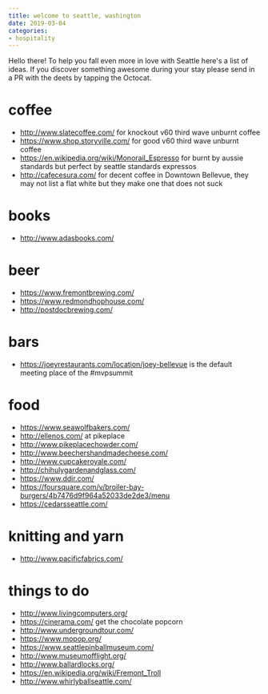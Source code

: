 ```yaml
---
title: welcome to seattle, washington
date: 2019-03-04
categories:
- hospitality
---
```


Hello there! To help you fall even more in love with Seattle here's a list of ideas. If you discover something awesome during your stay please send in a PR with the deets by tapping the Octocat.

# coffee
- http://www.slatecoffee.com/ for knockout v60 third wave unburnt coffee
- https://www.shop.storyville.com/ for good v60 third wave unburnt coffee
- https://en.wikipedia.org/wiki/Monorail_Espresso for burnt by aussie standards but perfect by seattle standards expressos
- http://cafecesura.com/ for decent coffee in Downtown Bellevue, they may not list a flat white but they make one that does not suck

# books
- http://www.adasbooks.com/

# beer
- https://www.fremontbrewing.com/
- https://www.redmondhophouse.com/
- http://postdocbrewing.com/

# bars
- https://joeyrestaurants.com/location/joey-bellevue is the default meeting place of the #mvpsummit

# food
- https://www.seawolfbakers.com/
- http://ellenos.com/ at pikeplace
- http://www.pikeplacechowder.com/
- http://www.beechershandmadecheese.com/
- http://www.cupcakeroyale.com/
- http://chihulygardenandglass.com/
- https://www.ddir.com/
- https://foursquare.com/v/broiler-bay-burgers/4b7476d9f964a52033de2de3/menu
- https://cedarsseattle.com/

# knitting and yarn
- http://www.pacificfabrics.com/

# things to do
- http://www.livingcomputers.org/
- https://cinerama.com/ get the chocolate popcorn
- http://www.undergroundtour.com/
- https://www.mopop.org/
- https://www.seattlepinballmuseum.com/
- http://www.museumofflight.org/
- http://www.ballardlocks.org/
- https://en.wikipedia.org/wiki/Fremont_Troll
- http://www.whirlyballseattle.com/

